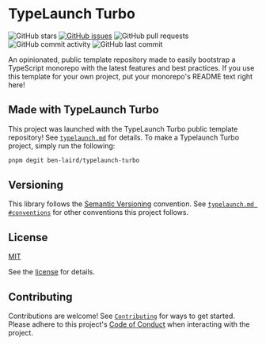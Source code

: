 # TypeLaunch Turbo

![GitHub stars](https://img.shields.io/github/stars/ben-laird/typelaunch-turbo?style=social) [![GitHub issues](https://img.shields.io/github/issues-raw/ben-laird/typelaunch-turbo)](https://img.shields.io/github/issues/ben-laird/typelaunch-turbo) ![GitHub pull requests](https://img.shields.io/github/issues-pr/ben-laird/typelaunch-turbo) ![GitHub commit activity](https://img.shields.io/github/commit-activity/m/ben-laird/typelaunch-turbo) ![GitHub last commit](https://img.shields.io/github/last-commit/ben-laird/typelaunch-turbo)

An opinionated, public template repository made to easily bootstrap a TypeScript monorepo with the latest features and best practices. If you use this template for your own project, put your monorepo's README text right here!

## Made with TypeLaunch Turbo

This project was launched with the TypeLaunch Turbo public template repository! See [`typelaunch.md`](typelaunch/typelaunch.md) for details. To make a Typelaunch Turbo project, simply run the following:

```bash
pnpm degit ben-laird/typelaunch-turbo
```

## Versioning

This library follows the [Semantic Versioning](https://semver.org) convention. See [`typelaunch.md #conventions`](typelaunch/typelaunch.md#conventions) for other conventions this project follows.

## License

[MIT](https://choosealicense.com/licenses/mit/)

See the [license](./LICENSE.md) for details.

## Contributing

Contributions are welcome! See [`Contributing`](.github/CONTRIBUTING.md) for ways to get started. Please adhere to this project's [Code of Conduct](.github/CODE_OF_CONDUCT.md) when interacting with the project.
